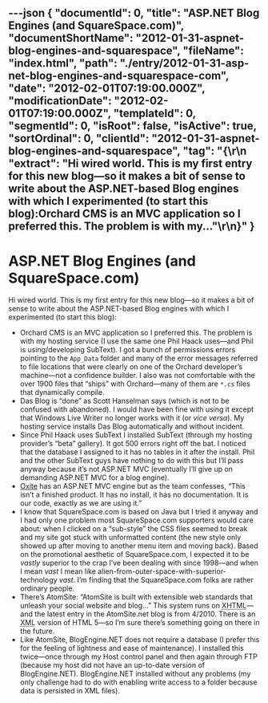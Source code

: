 ---json
{
  "documentId": 0,
  "title": "ASP.NET Blog Engines (and SquareSpace.com)",
  "documentShortName": "2012-01-31-aspnet-blog-engines-and-squarespace",
  "fileName": "index.html",
  "path": "./entry/2012-01-31-asp-net-blog-engines-and-squarespace-com",
  "date": "2012-02-01T07:19:00.000Z",
  "modificationDate": "2012-02-01T07:19:00.000Z",
  "templateId": 0,
  "segmentId": 0,
  "isRoot": false,
  "isActive": true,
  "sortOrdinal": 0,
  "clientId": "2012-01-31-aspnet-blog-engines-and-squarespace",
  "tag": "{\r\n  \"extract\": \"Hi wired world. This is my first entry for this new blog—so it makes a bit of sense to write about the ASP.NET-based Blog engines with which I experimented (to start this blog):Orchard CMS is an MVC application so I preferred this. The problem is with my...\"\r\n}"
}
---

# ASP.NET Blog Engines (and SquareSpace.com)

Hi wired world. This is my first entry for this new blog—so it makes a bit of sense to write about the ASP.NET-based Blog engines with which I experimented (to start this blog):

* Orchard CMS is an MVC application so I preferred this. The problem is with my hosting service (I use the same one Phil Haack uses—and Phil is using/developing SubText). I got a bunch of permissions errors pointing to the `App_Data` folder and many of the error messages referred to file locations that were clearly on one of the Orchard developer’s machine—not a confidence builder. I also was not comfortable with the over 1900 files that “ships” with Orchard—many of them are `*.cs` files that dynamically compile.
* Das Blog is “done” as Scott Hanselman says (which is not to be confused with abandoned). I would have been fine with using it except that Windows Live Writer no longer works with it (or *vice versa*). My hosting service installs Das Blog automatically and without incident.
* Since Phil Haack uses SubText I installed SubText (through my hosting provider’s “beta” gallery). It got 500 errors right off the bat. I noticed that the database I assigned to it has no tables in it after the install. Phil and the other SubText guys have nothing to do with this but I’ll pass anyway because it’s not ASP.NET MVC (eventually I’ll give up on demanding ASP.NET MVC for a blog engine).
* [Oxite](http://oxite.codeplex.com/) has an ASP.NET MVC engine but as the team confesses, “This isn’t a finished product. It has no install, it has no documentation. It is our code, exactly as we are using it.”
* I know that SquareSpace.com is based on Java but I tried it anyway and I had only one problem most SquareSpace.com supporters would care about: when I clicked on a “sub-style” the CSS files seemed to break and my site got stuck with unformatted content (the new style only showed up after moving to another menu item and moving back). Based on the promotional aesthetic of SquareSpace.com, I expected it to be *vastly* superior to the crap I’ve been dealing with since 1998—and when I mean *vast* I mean like alien-from-outer-space-with-superior-technology *vast*. I’m finding that the SquareSpace.com folks are rather ordinary people.
* There’s AtomSite: “AtomSite is built with extensible web standards that unleash your social website and blog…” This system runs on <acronym title="Extensible Hypertext Markup Language">XHTML</acronym>—and the latest entry in the AtomSite.net blog is from 4/2010. There is an <acronym title="Extensible Markup Language">XML</acronym> version of HTML 5—so I’m sure there’s something going on there in the future.
* Like AtomSite, BlogEngine.NET does not require a database (I prefer this for the feeling of lightness and ease of maintenance). I installed this twice—once through my Host control panel and then again through FTP (because my host did not have an up-to-date version of BlogEngine.NET). BlogEngine.NET installed without any problems (my only challenge had to do with enabling write access to a folder because data is persisted in XML files).

